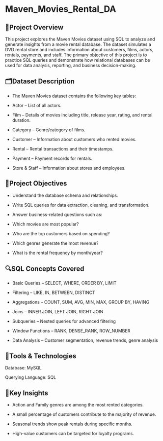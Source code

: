# Maven_Movies_Rental_DA
## 📌Project Overview

This project explores the Maven Movies dataset using SQL to analyze and generate insights from a movie rental database. The dataset simulates a DVD rental store and includes information about customers, films, actors, rentals, payments, and staff.
The primary objective of this project is to practice SQL queries and demonstrate how relational databases can be used for data analysis, reporting, and business decision-making.

## 🗂️Dataset Description

- The Maven Movies dataset contains the following key tables:

- Actor – List of all actors.

- Film – Details of movies including title, release year, rating, and rental duration.

- Category – Genre/category of films.

- Customer – Information about customers who rented movies.

- Rental – Rental transactions and their timestamps.

- Payment – Payment records for rentals.

- Store & Staff – Information about stores and employees.

## 🎯Project Objectives

- Understand the database schema and relationships.

- Write SQL queries for data extraction, cleaning, and transformation.

- Answer business-related questions such as:

- Which movies are most popular?

- Who are the top customers based on spending?

- Which genres generate the most revenue?

- What is the rental frequency by month/year?

 ## 🔍SQL Concepts Covered

- Basic Queries – SELECT, WHERE, ORDER BY, LIMIT

- Filtering – LIKE, IN, BETWEEN, DISTINCT

- Aggregations – COUNT, SUM, AVG, MIN, MAX, GROUP BY, HAVING

- Joins – INNER JOIN, LEFT JOIN, RIGHT JOIN

- Subqueries – Nested queries for advanced filtering

- Window Functions – RANK, DENSE_RANK, ROW_NUMBER

- Data Analysis – Customer segmentation, revenue trends, genre analysis

## 🚀Tools & Technologies

Database: MySQL 

Querying Language: SQL

## 📌Key Insights

- Action and Family genres are among the most rented categories.

- A small percentage of customers contribute to the majority of revenue.

- Seasonal trends show peak rentals during specific months.

- High-value customers can be targeted for loyalty programs.

